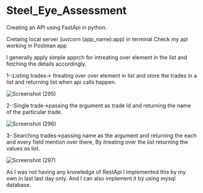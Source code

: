 # Steel_Eye_Assessment

Creating an API using FastApi in python.

Cretaing local server (uvicorn (app_name):app) in terminal 
Check my api working in Postman app

I generally apply simple apprch for intreating over element in the list and fetching the details accordingly.

1-:Listing trades-> Itreating over over element in list and store the trades in a list and returning list when api calls happen.

![Screenshot (295)](https://user-images.githubusercontent.com/76609870/177047781-c5fc1d04-b417-4c1b-8f38-da5dbc927592.png)

2-:Single trade->passing the argument as trade Id and returning the name of the particular trade.

![Screenshot (296)](https://user-images.githubusercontent.com/76609870/177047861-018b97b0-26dd-48d8-a98b-71b677f125b4.png)


3-:Searching trades->passing name as the argument and returning the each and every field mention over there, By itreating over the list returning the values as list.

![Screenshot (297)](https://user-images.githubusercontent.com/76609870/177047922-cef4204d-c148-4747-b031-eda44d6f6771.png)



As I was not having any knowledge of RestApi I implemented this by my own in last last day only. And I can also implement it by using mysql database.
